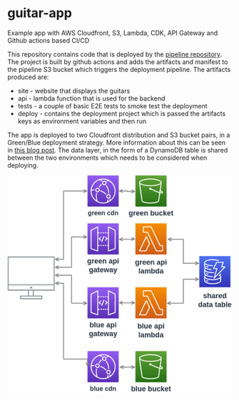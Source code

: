 # guitar-app
Example app with AWS Cloudfront, S3, Lambda, CDK, API Gateway and Github actions based CI/CD

This repository contains code that is deployed by the [pipeline repository](https://github.com/chestercodes/guitar-app-pipeline). The project is built by github actions and adds the artifacts and manifest to the pipeline S3 bucket which triggers the deployment pipeline. The artifacts produced are:

- site - website that displays the guitars
- api - lambda function that is used for the backend
- tests - a couple of basic E2E tests to smoke test the deployment
- deploy - contains the deployment project which is passed the artifacts keys as environment variables and then run

The app is deployed to two Cloudfront distribution and S3 bucket pairs, in a Green/Blue deployment strategy.
More information about this can be seen in [this blog post](https://chester.codes/cloudfront-green-blue).
The data layer, in the form of a DynamoDB table is shared between the two environments which needs to be considered when deploying.

![AppDiagram](App.png)
